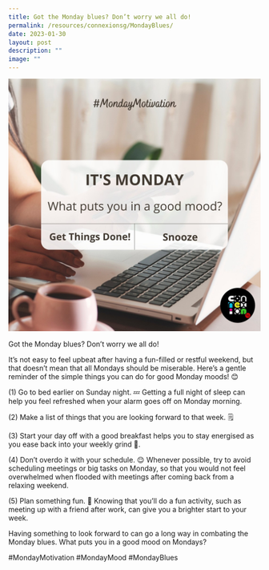 ```yaml
---
title: Got the Monday blues? Don’t worry we all do!
permalink: /resources/connexionsg/MondayBlues/
date: 2023-01-30
layout: post
description: ""
image: ""
---
```

![](/images/connexionsg/2023/328169517_5763646787087083_7699330758184854262_n.jpg)

Got the Monday blues? Don’t worry we all do!

It’s not easy to feel upbeat after having a fun-filled or restful weekend, but that doesn’t mean that all Mondays should be miserable. Here’s a gentle reminder of the simple things you can do for good Monday moods! 😊

(1) Go to bed earlier on Sunday night. 💤 Getting a full night of sleep can help you feel refreshed when your alarm goes off on Monday morning.

(2) Make a list of things that you are looking forward to that week. 🗒️

(3) Start your day off with a good breakfast helps you to stay energised as you ease back into your weekly grind 🍴.

(4) Don’t overdo it with your schedule. 😌 Whenever possible, try to avoid scheduling meetings or big tasks on Monday, so that you would not feel overwhelmed when flooded with meetings after coming back from a relaxing weekend.

(5) Plan something fun. 👭 Knowing that you’ll do a fun activity, such as meeting up with a friend after work, can give you a brighter start to your week.

Having something to look forward to can go a long way in combating the Monday blues. What puts you in a good mood on Mondays?

#MondayMotivation #MondayMood #MondayBlues

